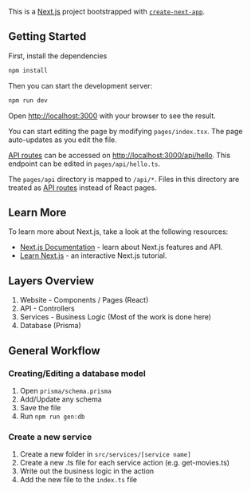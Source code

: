 This is a [Next.js](https://nextjs.org/) project bootstrapped with [`create-next-app`](https://github.com/vercel/next.js/tree/canary/packages/create-next-app).

## Getting Started

First, install the dependencies

```bash
npm install
```

Then you can start the development server:

```bash
npm run dev
```

Open [http://localhost:3000](http://localhost:3000) with your browser to see the result.

You can start editing the page by modifying `pages/index.tsx`. The page auto-updates as you edit the file.

[API routes](https://nextjs.org/docs/api-routes/introduction) can be accessed on [http://localhost:3000/api/hello](http://localhost:3000/api/hello). This endpoint can be edited in `pages/api/hello.ts`.

The `pages/api` directory is mapped to `/api/*`. Files in this directory are treated as [API routes](https://nextjs.org/docs/api-routes/introduction) instead of React pages.

## Learn More

To learn more about Next.js, take a look at the following resources:

- [Next.js Documentation](https://nextjs.org/docs) - learn about Next.js features and API.
- [Learn Next.js](https://nextjs.org/learn) - an interactive Next.js tutorial.

## Layers Overview

1. Website - Components / Pages (React)
2. API - Controllers
3. Services - Business Logic (Most of the work is done here)
4. Database (Prisma)

## General Workflow

### Creating/Editing a database model

1. Open `prisma/schema.prisma`
2. Add/Update any schema
3. Save the file
4. Run `npm run gen:db`

### Create a new service

1. Create a new folder in `src/services/[service name]`
2. Create a new .ts file for each service action (e.g. get-movies.ts)
3. Write out the business logic in the action
4. Add the new file to the `index.ts` file

